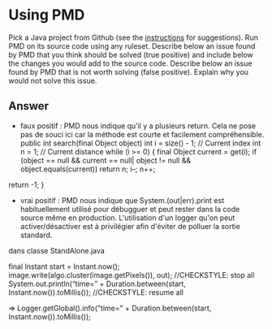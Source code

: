 # Using PMD

Pick a Java project from Github (see the [instructions](../sujet.md) for suggestions). Run PMD on its source code using any ruleset. Describe below an issue found by PMD that you think should be solved (true positive) and include below the changes you would add to the source code. Describe below an issue found by PMD that is not worth solving (false positive). Explain why you would not solve this issue.

## Answer

* faux positif : PMD nous indique qu’il y a plusieurs return. Cela ne pose pas de souci ici car la méthode est courte et facilement compréhensible.
public int search(final Object object) 
int i = size() - 1; // Current index
int n = 1; // Current distance
while (i >= 0) {
final Object current = get(i);
if (object == null && current == null|
object != null && object.equals(current))
return n;
i–;
n++;

return -1;
}


* vrai positif :
PMD nous indique que System.(out|err).print est habituellement utilisé pour débugguer et peut rester dans la code source même en production. L'utilisation d'un logger qu'on peut activer/désactiver est à privilégier afin d'éviter de polluer la sortie standard.

dans classe StandAlone.java

final Instant start = Instant.now();
image.write(algo.cluster(image.getPixels()), out);
//CHECKSTYLE: stop all
System.out.println(“time=” + Duration.between(start, Instant.now()).toMillis());
//CHECKSTYLE: resume all

=>  Logger.getGlobal().info("time=" + Duration.between(start, Instant.now()).toMillis());
